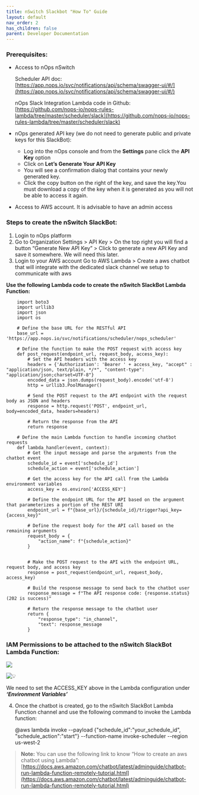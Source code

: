 ```yaml
---
title: nSwitch Slackbot "How To" Guide
layout: default
nav_order: 2
has_children: false
parent: Developer Documentation
---
```


### Prerequisites: ###

* Access to nOps nSwitch  
      
    Scheduler API doc:  
    [https://app.nops.io/svc/notifications/api/schema/swagger-ui/#/](https://app.nops.io/svc/notifications/api/schema/swagger-ui/#/)  
      
    nOps Slack Integration Lambda code in Github:   
    [https://github.com/nops-io/nops-rules-lambda/tree/master/scheduler/slack](https://github.com/nops-io/nops-rules-lambda/tree/master/scheduler/slack)
* nOps generated API key (we do not need to generate public and private keys for this SlackBot):
    * Log into the nOps console and from the **Settings** pane click the **API Key** option
    * Click on **Let’s Generate Your API Key**
    * You will see a confirmation dialog that contains your newly generated key.
    * Click the copy button on the right of the key, and save the key.You must download a copy of the key when it is generated as you will not be able to access it again.
* Access to AWS account. It is advisable to have an admin access

### Steps to create the nSwitch SlackBot:

1.  Login to nOps platform
2.  Go to Organization Settings > API Key > On the top right you will find a button “Generate New API Key” > Click to generate a new API Key and save it somewhere. We will need this later.
3.  Login to your AWS account Go to AWS Lambda > Create a aws chatbot that will integrate with the dedicated slack channel we setup to communicate with aws

**Use the following Lambda code to create the nSwitch SlackBot Lambda Function:**
```lambda
    import boto3
    import urllib3
    import json
    import os
    
    # Define the base URL for the RESTful API
    base_url = 'https://app.nops.io/svc/notifications/scheduler/nops_scheduler'
    
    # Define the function to make the POST request with access key
    def post_request(endpoint_url, request_body, access_key):
        # Set the API headers with the access key
        headers = {'Authorization': 'Bearer ' + access_key, "accept" : "application/json, text/plain, */*", "content-type": "application/json;charset=UTF-8"}
        encoded_data = json.dumps(request_body).encode('utf-8')
        http = urllib3.PoolManager()
    
        # Send the POST request to the API endpoint with the request body as JSON and headers
        response = http.request('POST', endpoint_url, body=encoded_data, headers=headers)
    
        # Return the response from the API
        return response
        
    # Define the main Lambda function to handle incoming chatbot requests
    def lambda_handler(event, context):
        # Get the input message and parse the arguments from the chatbot event
        schedule_id = event['schedule_id']
        schedule_action = event['schedule_action']
    
        # Get the access key for the API call from the Lambda environment variables
        access_key = os.environ['ACCESS_KEY']
    
        # Define the endpoint URL for the API based on the argument that parameterizes a portion of the REST URI
        endpoint_url = f"{base_url}/{schedule_id}/trigger?api_key={access_key}"
    
        # Define the request body for the API call based on the remaining arguments
        request_body = {
            "action_name": f"{schedule_action}"
        }
    
    
        # Make the POST request to the API with the endpoint URL, request body, and access key
        response = post_request(endpoint_url, request_body, access_key)
    
        # Build the response message to send back to the chatbot user
        response_message = f"The API response code: {response.status} (202 is success)"
    
        # Return the response message to the chatbot user
        return {
            "response_type": "in_channel",
            "text": response_message
        }
```
### **IAM Permissions to be attached to the nSwitch SlackBot Lambda Function:** ###

![](https://help.nops.io/wp-content/uploads/2023/03/Screen_Shot_2023-03-23_at_3.07.29_PM.png)

![💡](https://s.w.org/images/core/emoji/14.0.0/svg/1f4a1.svg)

We need to set the ACCESS_KEY above in the Lambda configuration under _**‘Environment Variables’**_

4.  Once the chatbot is created, go to the nSwitch SlackBot Lambda Function channel and use the following command to invoke the Lambda function:

    @aws
     lambda invoke --payload {"schedule_id":"your_schedule_id", "schedule_action":"start"} --function-name invoke-scheduler --region us-west-2

> **Note:** You can use the following link to know “How to create an aws chatbot using Lambda”: [https://docs.aws.amazon.com/chatbot/latest/adminguide/chatbot-run-lambda-function-remotely-tutorial.html](https://docs.aws.amazon.com/chatbot/latest/adminguide/chatbot-run-lambda-function-remotely-tutorial.html)